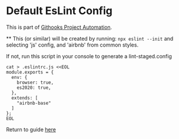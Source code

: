 # Default EsLint Config

This is part of [Githooks Project Automation](./../../../githooks-project-automation.md).

** This (or similar) will be created by running:  ```npx eslint --init``` and selecting 'js' config, and 'airbnb' from common styles.

If not, run this script in your console to generate a lint-staged.config

```
cat > .eslintrc.js <<EOL
module.exports = {
  env: {
    browser: true,
    es2020: true,
  },
  extends: [
    "airbnb-base"
  ]
};
EOL
```


Return to guide [here](./../../detailed-walkthrough.md#eslint)

